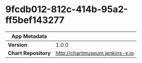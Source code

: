 # 9fcdb012-812c-414b-95a2-ff5bef143277

|App Metadata||
|---|---|
| **Version** | 1.0.0 |
| **Chart Repository** | http://chartmuseum.jenkins-x.io |
